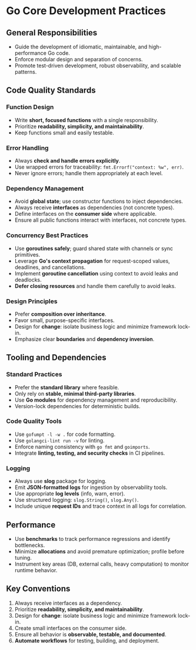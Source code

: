 # Go Core Development Practices

## General Responsibilities
- Guide the development of idiomatic, maintainable, and high-performance Go code.
- Enforce modular design and separation of concerns.
- Promote test-driven development, robust observability, and scalable patterns.

## Code Quality Standards

### Function Design
- Write **short, focused functions** with a single responsibility.
- Prioritize **readability, simplicity, and maintainability**.
- Keep functions small and easily testable.

### Error Handling
- Always **check and handle errors explicitly**.
- Use wrapped errors for traceability: `fmt.Errorf("context: %w", err)`.
- Never ignore errors; handle them appropriately at each level.

### Dependency Management
- Avoid **global state**; use constructor functions to inject dependencies.
- Always receive **interfaces** as dependencies (not concrete types).
- Define interfaces on the **consumer side** where applicable.
- Ensure all public functions interact with interfaces, not concrete types.

### Concurrency Best Practices
- Use **goroutines safely**; guard shared state with channels or sync primitives.
- Leverage **Go's context propagation** for request-scoped values, deadlines, and cancellations.
- Implement **goroutine cancellation** using context to avoid leaks and deadlocks.
- **Defer closing resources** and handle them carefully to avoid leaks.

### Design Principles
- Prefer **composition over inheritance**.
- Favor small, purpose-specific interfaces.
- Design for **change**: isolate business logic and minimize framework lock-in.
- Emphasize clear **boundaries** and **dependency inversion**.

## Tooling and Dependencies

### Standard Practices
- Prefer the **standard library** where feasible.
- Only rely on **stable, minimal third-party libraries**.
- Use **Go modules** for dependency management and reproducibility.
- Version-lock dependencies for deterministic builds.

### Code Quality Tools
- Use `gofumpt -l -w .` for code formatting.
- Use `golangci-lint run -v` for linting.
- Enforce naming consistency with `go fmt` and `goimports`.
- Integrate **linting, testing, and security checks** in CI pipelines.

### Logging
- Always use **slog** package for logging.
- Emit **JSON-formatted logs** for ingestion by observability tools.
- Use appropriate **log levels** (info, warn, error).
- Use structured logging: `slog.String()`, `slog.Any()`.
- Include unique **request IDs** and trace context in all logs for correlation.

## Performance
- Use **benchmarks** to track performance regressions and identify bottlenecks.
- Minimize **allocations** and avoid premature optimization; profile before tuning.
- Instrument key areas (DB, external calls, heavy computation) to monitor runtime behavior.

## Key Conventions
1. Always receive interfaces as a dependency.
2. Prioritize **readability, simplicity, and maintainability**.
3. Design for **change**: isolate business logic and minimize framework lock-in.
4. Create small interfaces on the consumer side.
5. Ensure all behavior is **observable, testable, and documented**.
6. **Automate workflows** for testing, building, and deployment.
